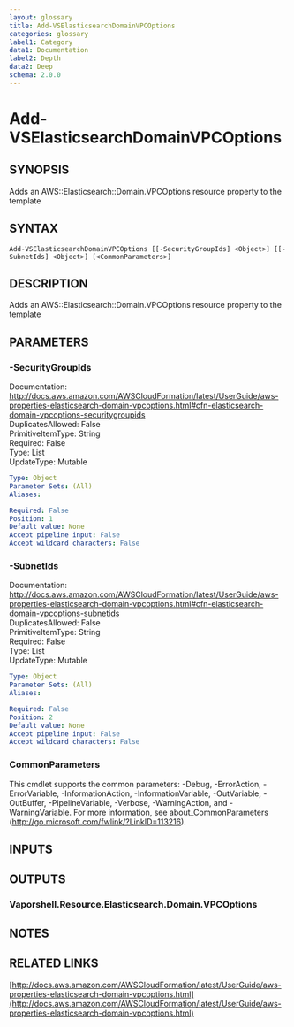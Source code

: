 ```yaml
---
layout: glossary
title: Add-VSElasticsearchDomainVPCOptions
categories: glossary
label1: Category
data1: Documentation
label2: Depth
data2: Deep
schema: 2.0.0
---
```


# Add-VSElasticsearchDomainVPCOptions

## SYNOPSIS
Adds an AWS::Elasticsearch::Domain.VPCOptions resource property to the template

## SYNTAX

```
Add-VSElasticsearchDomainVPCOptions [[-SecurityGroupIds] <Object>] [[-SubnetIds] <Object>] [<CommonParameters>]
```

## DESCRIPTION
Adds an AWS::Elasticsearch::Domain.VPCOptions resource property to the template

## PARAMETERS

### -SecurityGroupIds
Documentation: http://docs.aws.amazon.com/AWSCloudFormation/latest/UserGuide/aws-properties-elasticsearch-domain-vpcoptions.html#cfn-elasticsearch-domain-vpcoptions-securitygroupids    
DuplicatesAllowed: False    
PrimitiveItemType: String    
Required: False    
Type: List    
UpdateType: Mutable

```yaml
Type: Object
Parameter Sets: (All)
Aliases:

Required: False
Position: 1
Default value: None
Accept pipeline input: False
Accept wildcard characters: False
```

### -SubnetIds
Documentation: http://docs.aws.amazon.com/AWSCloudFormation/latest/UserGuide/aws-properties-elasticsearch-domain-vpcoptions.html#cfn-elasticsearch-domain-vpcoptions-subnetids    
DuplicatesAllowed: False    
PrimitiveItemType: String    
Required: False    
Type: List    
UpdateType: Mutable

```yaml
Type: Object
Parameter Sets: (All)
Aliases:

Required: False
Position: 2
Default value: None
Accept pipeline input: False
Accept wildcard characters: False
```

### CommonParameters
This cmdlet supports the common parameters: -Debug, -ErrorAction, -ErrorVariable, -InformationAction, -InformationVariable, -OutVariable, -OutBuffer, -PipelineVariable, -Verbose, -WarningAction, and -WarningVariable.
For more information, see about_CommonParameters (http://go.microsoft.com/fwlink/?LinkID=113216).

## INPUTS

## OUTPUTS

### Vaporshell.Resource.Elasticsearch.Domain.VPCOptions

## NOTES

## RELATED LINKS

[http://docs.aws.amazon.com/AWSCloudFormation/latest/UserGuide/aws-properties-elasticsearch-domain-vpcoptions.html](http://docs.aws.amazon.com/AWSCloudFormation/latest/UserGuide/aws-properties-elasticsearch-domain-vpcoptions.html)

